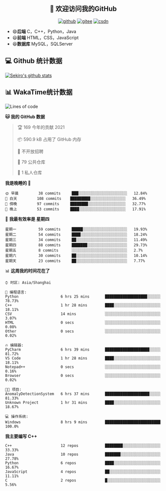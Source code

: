 <h2 align="center">👋 欢迎访问我的GitHub</h2>
<p align="center">
  <a href="https://666wxy666.github.io/"><img src="https://img.shields.io/badge/GitHub-24292e" alt="github"></a>
  <a href="https://gitee.com/wxy_666"><img src="https://img.shields.io/badge/Gitee-fe7300" alt="gitee"></a>
  <a href="https://blog.csdn.net/WXY_666"><img src="https://img.shields.io/badge/CSDN-cf000e" alt="csdn"></a>
</p>

- 😄**后端** C，C++，Python，Java
- 😃**前端** HTML，CSS，JavaScript
- 😆**数据库** MySQL，SQLServer

## 💻 Github 统计数据
[![Sekiro's github stats](https://github-readme-stats.vercel.app/api?username=666WXY666)](https://666wxy666.github.io/)

## 📊 WakaTime统计数据

<!--START_SECTION:waka-->
![Lines of code](https://img.shields.io/badge/%E4%BB%8E%E3%80%8C%E4%BD%A0%E5%A5%BD%E4%B8%96%E7%95%8C%E3%80%8D%E6%88%91%E5%B7%B2%E7%BB%8F%E5%86%99%E4%BA%86-1.9%20million%20%E8%A1%8C%E4%BB%A3%E7%A0%81-blue)

**🐱 我的 GitHub 数据** 

> 🏆 169 今年的贡献 2021
 > 
> 📦 590.9 kB 占用了 GitHub 内存 
 > 
> 🚫 不开放招聘
 > 
> 📜 79 公共仓库 
 > 
> 🔑 1 私人仓库 
 > 
**我是晚睡的 🦉** 

```text
🌞 早晨         38 commits     ███░░░░░░░░░░░░░░░░░░░░░░   12.84% 
🌆 白天         108 commits    █████████░░░░░░░░░░░░░░░░   36.49% 
🌃 傍晚         97 commits     ████████░░░░░░░░░░░░░░░░░   32.77% 
🌙 晚上         53 commits     ████░░░░░░░░░░░░░░░░░░░░░   17.91%

```
📅 **我最有效率是 星期四** 

```text
星期一          59 commits     █████░░░░░░░░░░░░░░░░░░░░   19.93% 
星期二          54 commits     ████░░░░░░░░░░░░░░░░░░░░░   18.24% 
星期三          34 commits     ██░░░░░░░░░░░░░░░░░░░░░░░   11.49% 
星期四          88 commits     ███████░░░░░░░░░░░░░░░░░░   29.73% 
星期五          8 commits      ░░░░░░░░░░░░░░░░░░░░░░░░░   2.7% 
星期六          30 commits     ██░░░░░░░░░░░░░░░░░░░░░░░   10.14% 
星期天          23 commits     ██░░░░░░░░░░░░░░░░░░░░░░░   7.77%

```


📊 **这周我的时间花在了** 

```text
⌚︎ 时区: Asia/Shanghai

💬 编程语言: 
Python                   6 hrs 25 mins       ███████████████████░░░░░░   78.73% 
C++                      1 hr 28 mins        ████░░░░░░░░░░░░░░░░░░░░░   18.11% 
CSV                      14 mins             ░░░░░░░░░░░░░░░░░░░░░░░░░   3.07% 
HTML                     0 secs              ░░░░░░░░░░░░░░░░░░░░░░░░░   0.08% 
Other                    0 secs              ░░░░░░░░░░░░░░░░░░░░░░░░░   0.02%

🔥 编辑器: 
PyCharm                  6 hrs 39 mins       ████████████████████░░░░░   81.72% 
VS Code                  1 hr 28 mins        ████░░░░░░░░░░░░░░░░░░░░░   18.11% 
Notepad++                0 secs              ░░░░░░░░░░░░░░░░░░░░░░░░░   0.16% 
Browser                  0 secs              ░░░░░░░░░░░░░░░░░░░░░░░░░   0.02%

🐱‍💻 项目: 
AnomalyDetectionSystem   6 hrs 37 mins       ████████████████████░░░░░   81.33% 
Unknown Project          1 hr 31 mins        ████░░░░░░░░░░░░░░░░░░░░░   18.67%

💻 操作系统: 
Windows                  8 hrs 9 mins        █████████████████████████   100.0%

```

**我主要编写 C++** 

```text
C++                      12 repos            ████████░░░░░░░░░░░░░░░░░   33.33% 
Java                     10 repos            ███████░░░░░░░░░░░░░░░░░░   27.78% 
Python                   6 repos             ████░░░░░░░░░░░░░░░░░░░░░   16.67% 
JavaScript               4 repos             ██░░░░░░░░░░░░░░░░░░░░░░░   11.11% 
C                        2 repos             █░░░░░░░░░░░░░░░░░░░░░░░░   5.56%

```



<!--END_SECTION:waka-->

<!--
**666WXY666/666WXY666** is a ✨ _special_ ✨ repository because its `README.md` (this file) appears on your GitHub profile.

Here are some ideas to get you started:

- 🔭 I’m currently working on ...
- 🌱 I’m currently learning ...
- 👯 I’m looking to collaborate on ...
- 🤔 I’m looking for help with ...
- 💬 Ask me about ...
- 📫 How to reach me: ...
- 😄 Pronouns: ...
- ⚡ Fun fact: ...
-->
